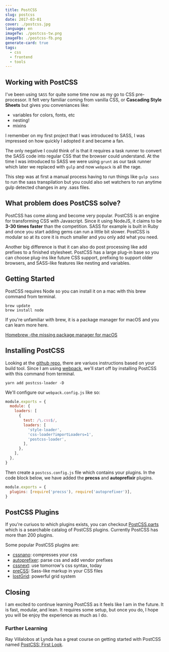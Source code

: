 ```yaml
---
title: PostCSS
slug: postcss
date: 2017-03-01
cover: ./postcss.jpg
language: en
imageTw: ./postcss-tw.png
imageFb: ./postcss-fb.png
generate-card: true
tags:
  - css
  - frontend
  - tools
---
```


## Working with PostCSS

I've been using `SASS` for quite some time now as my go to CSS pre-processor. It felt very familiar coming from vanilla CSS, or **Cascading Style Sheets** but gives you conveniances like:

- variables for colors, fonts, etc
- nesting!
- mixins

I remember on my first project that I was introduced to SASS, I was impressed on how quickly I adopted it and became a fan.

The only negative I could think of is that it requires a task runner to convert the SASS code into regular CSS that the browser could understand. At the time I was introduced to SASS we were using `grunt` as our task runner which later we replaced with `gulp` and now `webpack` is all the rage.

This step was at first a manual process having to run things like `gulp sass` to run the sass transpilation but you could also set watchers to run anytime gulp detected changes in any .sass files.

## What problem does PostCSS solve?

PostCSS has come along and become very popular. PostCSS is an engine for transforming CSS with Javascript. Since it using NodeJS, it claims to be **3-30 times faster** than the competition. SASS for example is built in Ruby and once you start adding gems can run a little bit slower. PostCSS is modular so at its core it is much smaller and you only add what you need.

Another big difference is that it can also do post processing like add prefixes to a finished stylesheet. PostCSS has a large plug-in base so you can choose plug-ins like future CSS support, prefixing to support older browsers, and SASS-like features like nesting and variables.

## Getting Started

PostCSS requires Node so you can install it on a mac with this brew command from terminal.

```terminal
brew update
brew install node
```

If you're unfamiliar with brew, it is a package manager for macOS and you can learn more here.

[Homebrew -the missing package manager for macOS][homebrew]

## Installing PostCSS

Looking at the [github repo][postcss-gh], there are variuos instructions based on your build tool. Since I am using [webpack][webpack-postcss], we'll start off by installing PostCSS with this command from terminal.

```terminal
yarn add postcss-loader -D
```

We'll configure our `webpack.config.js` like so:

```js
module.exports = {
  module: {
    loaders: [
      {
        test: /\.css$/,
        loaders: [
          'style-loader',
          'css-loader?importLoaders=1',
          'postcss-loader',
        ],
      },
    ],
  },
}
```

Then create a `postcss.config.js` file which contains your plugins. In the code block below, we have added the **precss** and **autoprefixir** plugins.

```js
module.exports = {
  plugins: [require('precss'), require('autoprefixer')],
}
```

## PostCSS Plugins

If you're curiuos to which plugins exists, you can checkout [PostCSS.parts][postcss-parts] which is a searchable catalog of PostCSS plugins. Currently PostCSS has more than 200 plugins.

Some popular PostCSS plugins are:

- [cssnano][cssnano]: compresses your css
- [autoprefixer][autoprefixer]: parse css and add vendor prefixes
- [cssnext](http://cssnext.io/): use tomorrow's css syntax, today
- [preCSS][precss]: Sass-like markup in your CSS files
- [lostGrid][lostgrid]: powerful grid system

## Closing

I am excited to continue learning PostCSS as it feels like I am in the future. It is fast, modular, and lean. It requires some setup, but once you do, I hope you will be enjoy the experience as much as I do.

### Further Learning

Ray Villalobos at Lynda has a great course on getting started with PostCSS named [PostCSS: First Look][lynda].

[homebrew]: https://brew.sh/
[postcss-gh]: https://github.com/postcss/postcss
[postcss-parts]: http://postcss.parts/
[webpack-postcss]: https://github.com/postcss/postcss-loader
[cssnano]: http://cssnano.co/
[autoprefixer]: https://github.com/postcss/autoprefixer
[precss]: https://github.com/jonathantneal/precss
[lostgrid]: https://github.com/peterramsing/lost
[lynda]: https://www.lynda.com/CSS-tutorials/PostCSS-First-Look/442850-2.html
